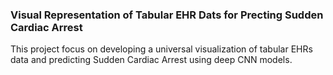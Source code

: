 ### Visual Representation of Tabular EHR Dats for Precting Sudden Cardiac Arrest

This project focus on developing a universal visualization of tabular EHRs data and predicting Sudden Cardiac Arrest using deep CNN models.
